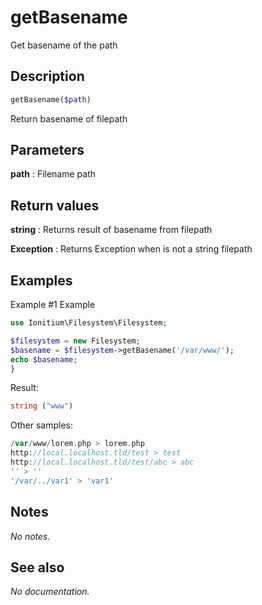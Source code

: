 # getBasename

Get basename of the path

## Description

```php
getBasename($path)
```

Return basename of filepath

## Parameters

__path__
: Filename path

## Return values

__string__
: Returns result of basename from filepath

__Exception__
: Returns Exception when is not a string filepath

## Examples

Example #1 Example
```php
use Ionitium\Filesystem\Filesystem;

$filesystem = new Filesystem;
$basename = $filesystem->getBasename('/var/www/');
echo $basename;
}
```

Result:

```php
string ("www")
```

Other samples:

```php
/var/www/lorem.php > lorem.php
http://local.localhost.tld/test > test
http://local.localhost.tld/test/abc > abc
'' > ''
'/var/../var1' > 'var1'
```

## Notes

_No notes._

## See also

_No documentation._
